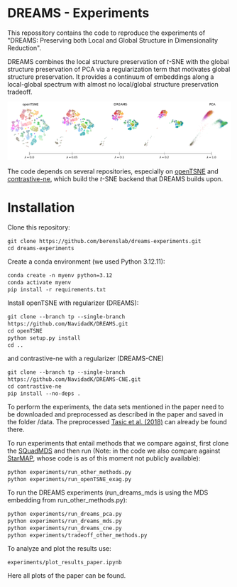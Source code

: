 DREAMS - Experiments
========

This repossitory contains the code to reproduce the experiments of "DREAMS: Preserving both Local and Global Structure in Dimensionality Reduction".

DREAMS combines the local structure preservation of $t$-SNE with the global structure preservation of PCA via a regularization term that motivates global structure preservation. It provides a continuum of embeddings along a local-global spectrum with almost no local/global structure preservation tradeoff.

<img width="800" alt="Example DREAMS" src="figures/dreams_spectrum.png">

The code depends on several repositories, especially on [openTSNE](https://github.com/pavlin-policar/openTSNE) and [contrastive-ne](https://github.com/berenslab/contrastive-ne), which build the $t$-SNE backend that DREAMS builds upon.

# Installation

Clone this repository:
```
git clone https://github.com/berenslab/dreams-experiments.git
cd dreams-experiments
```
Create a conda environment (we used Python 3.12.11):
````
conda create -n myenv python=3.12
conda activate myenv
pip install -r requirements.txt
````
Install openTSNE with regularizer (DREAMS):
````
git clone --branch tp --single-branch https://github.com/NavidadK/DREAMS.git
cd openTSNE
python setup.py install
cd ..
````
and contrastive-ne with a regularizer (DREAMS-CNE)
````
git clone --branch tp --single-branch https://github.com/NavidadK/DREAMS-CNE.git
cd contrastive-ne
pip install --no-deps .
````
To perform the experiments, the data sets mentioned in the paper need to be downloaded and preprocessed as described in the paper and saved in the folder /data. The preprocessed [Tasic et al. (2018)](https://www.nature.com/articles/s41586-018-0654-5) can already be found there.

To run experiments that entail methods that we compare against, first clone the [SQuadMDS](https://github.com/PierreLambert3/SQuaD-MDS-and-FItSNE-hybrid) and then run (Note: in the code we also compare against [StarMAP](https://arxiv.org/abs/2502.03776), whose code is as of this moment not publicly available):
````
python experiments/run_other_methods.py
python experiments/run_openTSNE_exag.py
````
To run the DREAMS experiments (run_dreams_mds is using the MDS embedding from run_other_methods.py):
````
python experiments/run_dreams_pca.py
python experiments/run_dreams_mds.py
python experiments/run_dreams_cne.py
python experiments/tradeoff_other_methods.py
````
To analyze and plot the results use:
````
experiments/plot_results_paper.ipynb
````
Here all plots of the paper can be found.

